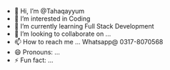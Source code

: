 - 👋 Hi, I’m @Tahaqayyum
- 👀 I’m interested in Coding
- 🌱 I’m currently learning Full Stack Development 
- 💞️ I’m looking to collaborate on ...
- 📫 How to reach me ... Whatsapp@ 0317-8070568
- 😄 Pronouns: ...
- ⚡ Fun fact: ...

<!---
Tahaqayyum/Tahaqayyum is a ✨ special ✨ repository because its `README.md` (this file) appears on your GitHub profile.
You can click the Preview link to take a look at your changes.
--->
